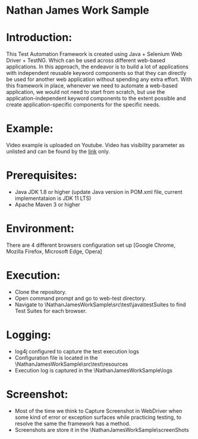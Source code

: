 # Nathan James Work Sample
# Introduction: 
This Test Automation Framework is created using Java + Selenium Web Driver + TestNG. Which can be used across different web-based applications. In this approach, the endeavor is to build a lot of applications with independent reusable keyword components so that they can directly be used for another web application without spending any extra effort. With this framework in place, whenever we need to automate a web-based application, we would not need to start from scratch, but use the application-independent keyword components to the extent possible and create application-specific components for the specific needs.

# Example:
Video example is uploaded on Youtube. Video has visibility parameter as unlisted and can be found by the [link](https://www.youtube.com/watch?v=XaUJovUyjj4) only. 

# Prerequisites:
* Java JDK 1.8 or higher (update Java version in POM.xml file, current implementataion is JDK 11 LTS)
* Apache Maven 3 or higher

# Environment:
There are 4 different browsers configuration set up [Google Chrome, Mozilla Firefox, Microsoft Edge, Opera]

# Execution:
* Clone the repository.
* Open command prompt and go to web-test directory.
* Navigate to \NathanJamesWorkSample\src\test\java\testSuites to find Test Suites for each browser.

# Logging:
* log4j configured to capture the test execution logs
* Configuration file is located in the \NathanJamesWorkSample\src\test\resources
* Execution log is captured in the \NathanJamesWorkSample\logs

# Screenshot:
* Most of the time we think to Capture Screenshot in WebDriver when some kind of error or exception surfaces while practicing testing, to resolve the same the framework has a method.
* Screenshots are store it in the \NathanJamesWorkSample\screenShots
